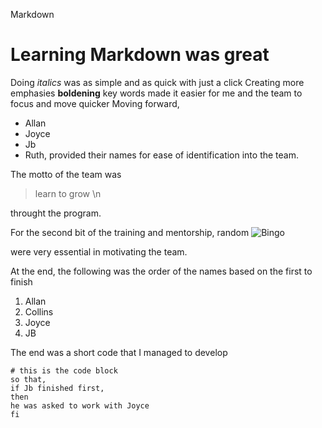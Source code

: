 Markdown 
# Learning Markdown was great
Doing *italics* was as simple and as quick with just a click
Creating more emphasies **boldening** 
key words made it easier for me and the team to focus and move quicker
Moving forward, 
* Allan
* Joyce
* Jb
* Ruth, 
provided their names for ease of identification into the team\.

The motto of the team was
>learn to grow \n

throught the program\.

For the second bit of the training and mentorship, 
random ![Bingo](https://img.freepik.com/free-vector/card-template-with-fireworks-party-horns_1308-3021.jpg?size=626&ext=jpg&ga=GA1.2.1849806295.1628726400) 

were very essential in motivating the team\.

At the end, 
the following was the order of the names based on the first to finish
1. Allan
2. Collins
3. Joyce
4. JB

The end was a short code that I managed to develop
```
# this is the code block 
so that,
if Jb finished first,
then
he was asked to work with Joyce
fi
````
       
  
